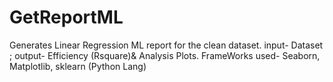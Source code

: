 # GetReportML
Generates Linear Regression ML report for the clean dataset. input- Dataset ; output- Efficiency (Rsquare)&amp; Analysis Plots. FrameWorks used- Seaborn, Matplotlib, sklearn (Python Lang)
